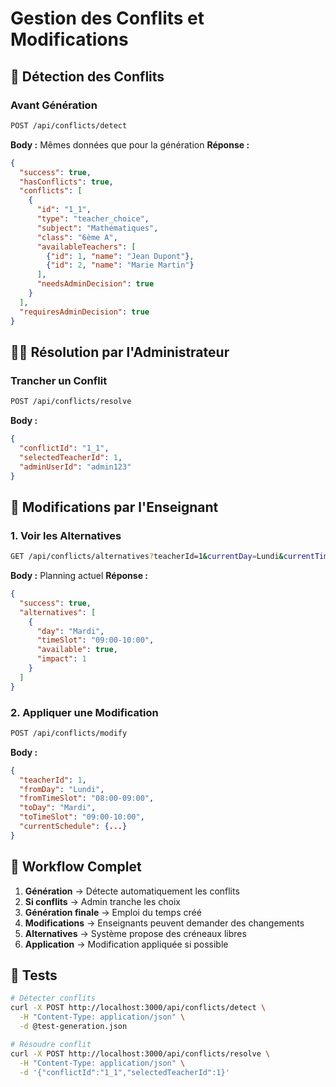# Gestion des Conflits et Modifications

## 🚨 Détection des Conflits

### Avant Génération
```bash
POST /api/conflicts/detect
```
**Body :** Mêmes données que pour la génération
**Réponse :**
```json
{
  "success": true,
  "hasConflicts": true,
  "conflicts": [
    {
      "id": "1_1",
      "type": "teacher_choice",
      "subject": "Mathématiques",
      "class": "6ème A",
      "availableTeachers": [
        {"id": 1, "name": "Jean Dupont"},
        {"id": 2, "name": "Marie Martin"}
      ],
      "needsAdminDecision": true
    }
  ],
  "requiresAdminDecision": true
}
```

## 👨‍💼 Résolution par l'Administrateur

### Trancher un Conflit
```bash
POST /api/conflicts/resolve
```
**Body :**
```json
{
  "conflictId": "1_1",
  "selectedTeacherId": 1,
  "adminUserId": "admin123"
}
```

## 🔄 Modifications par l'Enseignant

### 1. Voir les Alternatives
```bash
GET /api/conflicts/alternatives?teacherId=1&currentDay=Lundi&currentTimeSlot=08:00-09:00
```
**Body :** Planning actuel
**Réponse :**
```json
{
  "success": true,
  "alternatives": [
    {
      "day": "Mardi",
      "timeSlot": "09:00-10:00",
      "available": true,
      "impact": 1
    }
  ]
}
```

### 2. Appliquer une Modification
```bash
POST /api/conflicts/modify
```
**Body :**
```json
{
  "teacherId": 1,
  "fromDay": "Lundi",
  "fromTimeSlot": "08:00-09:00",
  "toDay": "Mardi",
  "toTimeSlot": "09:00-10:00",
  "currentSchedule": {...}
}
```

## 🔄 Workflow Complet

1. **Génération** → Détecte automatiquement les conflits
2. **Si conflits** → Admin tranche les choix
3. **Génération finale** → Emploi du temps créé
4. **Modifications** → Enseignants peuvent demander des changements
5. **Alternatives** → Système propose des créneaux libres
6. **Application** → Modification appliquée si possible

## 🧪 Tests

```bash
# Détecter conflits
curl -X POST http://localhost:3000/api/conflicts/detect \
  -H "Content-Type: application/json" \
  -d @test-generation.json

# Résoudre conflit
curl -X POST http://localhost:3000/api/conflicts/resolve \
  -H "Content-Type: application/json" \
  -d '{"conflictId":"1_1","selectedTeacherId":1}'
```